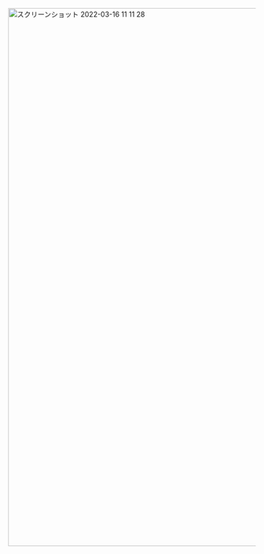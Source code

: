 <img width="1094" alt="スクリーンショット 2022-03-16 11 11 28" src="https://user-images.githubusercontent.com/61527476/158503186-ee52fb15-c40b-410a-a2db-5d315e72362e.png">
